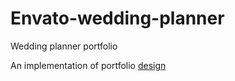 # Envato-wedding-planner
Wedding planner portfolio

An implementation of portfolio [design](https://www.figma.com/file/ywGzAbIo0BdlFp6KY4zLS6/wedding-planner?node-id=0%3A1)